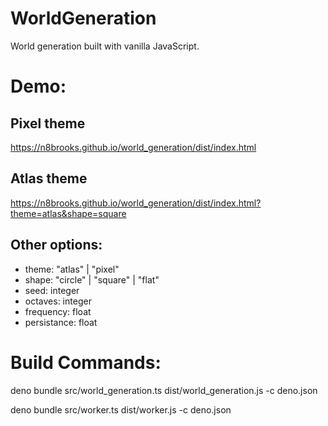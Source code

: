 # WorldGeneration

World generation built with vanilla JavaScript.

# Demo:

## Pixel theme

https://n8brooks.github.io/world_generation/dist/index.html

## Atlas theme

https://n8brooks.github.io/world_generation/dist/index.html?theme=atlas&shape=square

## Other options:

- theme: "atlas" | "pixel"
- shape: "circle" | "square" | "flat"
- seed: integer
- octaves: integer
- frequency: float
- persistance: float

# Build Commands:

deno bundle src/world_generation.ts dist/world_generation.js -c deno.json

deno bundle src/worker.ts dist/worker.js -c deno.json

